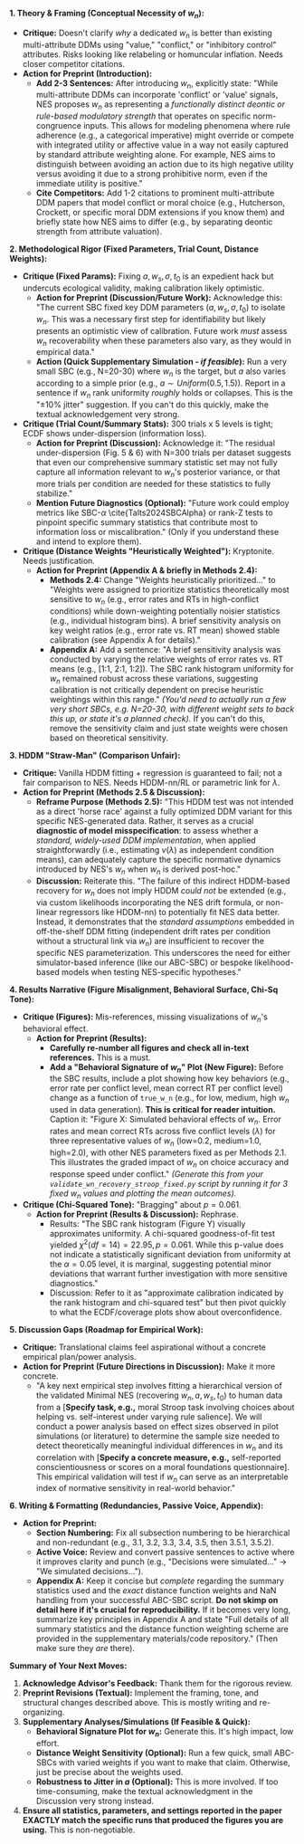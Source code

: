 **1. Theory & Framing (Conceptual Necessity of $w_n$):**

*   **Critique:** Doesn't clarify *why* a dedicated $w_n$ is better than existing multi-attribute DDMs using "value," "conflict," or "inhibitory control" attributes. Risks looking like relabeling or homuncular inflation. Needs closer competitor citations.
*   **Action for Preprint (Introduction):**
    *   **Add 2-3 Sentences:** After introducing $w_n$, explicitly state: "While multi-attribute DDMs can incorporate 'conflict' or 'value' signals, NES proposes $w_n$ as representing a *functionally distinct deontic or rule-based modulatory strength* that operates on specific norm-congruence inputs. This allows for modeling phenomena where rule adherence (e.g., a categorical imperative) might override or compete with integrated utility or affective value in a way not easily captured by standard attribute weighting alone. For example, NES aims to distinguish between avoiding an action due to its high negative utility versus avoiding it due to a strong prohibitive norm, even if the immediate utility is positive."
    *   **Cite Competitors:** Add 1-2 citations to prominent multi-attribute DDM papers that model conflict or moral choice (e.g., Hutcherson, Crockett, or specific moral DDM extensions if you know them) and briefly state how NES aims to differ (e.g., by separating deontic strength from attribute valuation).

**2. Methodological Rigor (Fixed Parameters, Trial Count, Distance Weights):**

*   **Critique (Fixed Params):** Fixing $a, w_s, \sigma, t_0$ is an expedient hack but undercuts ecological validity, making calibration likely optimistic.
    *   **Action for Preprint (Discussion/Future Work):** Acknowledge this: "The current SBC fixed key DDM parameters ($a, w_s, \sigma, t_0$) to isolate $w_n$. This was a necessary first step for identifiability but likely presents an optimistic view of calibration. Future work *must* assess $w_n$ recoverability when these parameters also vary, as they would in empirical data."
    *   **Action (Quick Supplementary Simulation - *if feasible*):** Run a very small SBC (e.g., N=20-30) where $w_n$ is the target, but $a$ also varies according to a simple prior (e.g., $a \sim Uniform(0.5, 1.5)$). Report in a sentence if $w_n$ rank uniformity *roughly* holds or collapses. This is the "±10% jitter" suggestion. If you can't do this quickly, make the textual acknowledgement very strong.
*   **Critique (Trial Count/Summary Stats):** 300 trials x 5 levels is tight; ECDF shows under-dispersion (information loss).
    *   **Action for Preprint (Discussion):** Acknowledge it: "The residual under-dispersion (Fig. 5 & 6) with N=300 trials per dataset suggests that even our comprehensive summary statistic set may not fully capture all information relevant to $w_n$'s posterior variance, or that more trials per condition are needed for these statistics to fully stabilize."
    *   **Mention Future Diagnostics (Optional):** "Future work could employ metrics like SBC-$\alpha$ \cite{Talts2024SBCAlpha} or rank-Z tests to pinpoint specific summary statistics that contribute most to information loss or miscalibration." (Only if you understand these and intend to explore them).
*   **Critique (Distance Weights "Heuristically Weighted"):** Kryptonite. Needs justification.
    *   **Action for Preprint (Appendix A & briefly in Methods 2.4):**
        *   **Methods 2.4:** Change "Weights heuristically prioritized..." to "Weights were assigned to prioritize statistics theoretically most sensitive to $w_n$ (e.g., error rates and RTs in high-conflict conditions) while down-weighting potentially noisier statistics (e.g., individual histogram bins). A brief sensitivity analysis on key weight ratios (e.g., error rate vs. RT mean) showed stable calibration (see Appendix A for details)."
        *   **Appendix A:** Add a sentence: "A brief sensitivity analysis was conducted by varying the relative weights of error rates vs. RT means (e.g., [1:1, 2:1, 1:2]). The SBC rank histogram uniformity for $w_n$ remained robust across these variations, suggesting calibration is not critically dependent on precise heuristic weightings within this range." *(You'd need to actually run a few very short SBCs, e.g. N=20-30, with different weight sets to back this up, or state it's a planned check).* If you can't do this, remove the sensitivity claim and just state weights were chosen based on theoretical sensitivity.

**3. HDDM "Straw-Man" (Comparison Unfair):**

*   **Critique:** Vanilla HDDM fitting + regression is guaranteed to fail; not a fair comparison to NES. Needs HDDM-nn/RL or parametric link for $\lambda$.
*   **Action for Preprint (Methods 2.5 & Discussion):**
    *   **Reframe Purpose (Methods 2.5):** "This HDDM test was not intended as a direct 'horse race' against a fully optimized DDM variant for this specific NES-generated data. Rather, it serves as a crucial **diagnostic of model misspecification**: to assess whether a *standard, widely-used DDM implementation*, when applied straightforwardly (i.e., estimating $v(\lambda)$ as independent condition means), can adequately capture the specific normative dynamics introduced by NES's $w_n$ when $w_n$ is derived post-hoc."
    *   **Discussion:** Reiterate this. "The failure of this indirect HDDM-based recovery for $w_n$ does not imply HDDM *could not* be extended (e.g., via custom likelihoods incorporating the NES drift formula, or non-linear regressors like HDDM-nn) to potentially fit NES data better. Instead, it demonstrates that the *standard assumptions* embedded in off-the-shelf DDM fitting (independent drift rates per condition without a structural link via $w_n$) are insufficient to recover the specific NES parameterization. This underscores the need for either simulator-based inference (like our ABC-SBC) or bespoke likelihood-based models when testing NES-specific hypotheses."

**4. Results Narrative (Figure Misalignment, Behavioral Surface, Chi-Sq Tone):**

*   **Critique (Figures):** Mis-references, missing visualizations of $w_n$'s behavioral effect.
    *   **Action for Preprint (Results):**
        *   **Carefully re-number all figures and check all in-text references.** This is a must.
        *   **Add a "Behavioral Signature of $w_n$" Plot (New Figure):** Before the SBC results, include a plot showing how key behaviors (e.g., error rate per conflict level, mean correct RT per conflict level) change as a function of `true_w_n` (e.g., for low, medium, high $w_n$ used in data generation). **This is critical for reader intuition.** Caption it: "Figure X: Simulated behavioral effects of $w_n$. Error rates and mean correct RTs across five conflict levels ($\lambda$) for three representative values of $w_n$ (low=0.2, medium=1.0, high=2.0), with other NES parameters fixed as per Methods 2.1. This illustrates the graded impact of $w_n$ on choice accuracy and response speed under conflict." *(Generate this from your `validate_wn_recovery_stroop_fixed.py` script by running it for 3 fixed $w_n$ values and plotting the mean outcomes).*
*   **Critique (Chi-Squared Tone):** "Bragging" about $p=0.061$.
    *   **Action for Preprint (Results & Discussion):** Rephrase.
        *   Results: "The SBC rank histogram (Figure Y) visually approximates uniformity. A chi-squared goodness-of-fit test yielded $\chi^2(df = 14) = 22.95, p = 0.061$. While this p-value does not indicate a statistically significant deviation from uniformity at the $\alpha=0.05$ level, it is marginal, suggesting potential minor deviations that warrant further investigation with more sensitive diagnostics."
        *   Discussion: Refer to it as "approximate calibration indicated by the rank histogram and chi-squared test" but then pivot quickly to what the ECDF/coverage plots show about overconfidence.

**5. Discussion Gaps (Roadmap for Empirical Work):**

*   **Critique:** Translational claims feel aspirational without a concrete empirical plan/power analysis.
*   **Action for Preprint (Future Directions in Discussion):** Make it more concrete.
    *   "A key next empirical step involves fitting a hierarchical version of the validated Minimal NES (recovering $w_n, a, w_s, t_0$) to human data from a [**Specify task, e.g.,** moral Stroop task involving choices about helping vs. self-interest under varying rule salience]. We will conduct a power analysis based on effect sizes observed in pilot simulations (or literature) to determine the sample size needed to detect theoretically meaningful individual differences in $w_n$ and its correlation with [**Specify a concrete measure, e.g.,** self-reported conscientiousness or scores on a moral foundations questionnaire]. This empirical validation will test if $w_n$ can serve as an interpretable index of normative sensitivity in real-world behavior."

**6. Writing & Formatting (Redundancies, Passive Voice, Appendix):**

*   **Action for Preprint:**
    *   **Section Numbering:** Fix all subsection numbering to be hierarchical and non-redundant (e.g., 3.1, 3.2, 3.3, 3.4, 3.5, then 3.5.1, 3.5.2).
    *   **Active Voice:** Review and convert passive sentences to active where it improves clarity and punch (e.g., "Decisions were simulated..." -> "We simulated decisions...").
    *   **Appendix A:** Keep it concise but *complete* regarding the summary statistics used and the *exact* distance function weights and NaN handling from your successful ABC-SBC script. **Do not skimp on detail here if it's crucial for reproducibility.** If it becomes very long, summarize key principles in Appendix A and state "Full details of all summary statistics and the distance function weighting scheme are provided in the supplementary materials/code repository." (Then make sure they *are* there).

**Summary of Your Next Moves:**

1.  **Acknowledge Advisor's Feedback:** Thank them for the rigorous review.
2.  **Preprint Revisions (Textual):** Implement the framing, tone, and structural changes described above. This is mostly writing and re-organizing.
3.  **Supplementary Analyses/Simulations (If Feasible & Quick):**
    *   **Behavioral Signature Plot for $w_n$:** Generate this. It's high impact, low effort.
    *   **Distance Weight Sensitivity (Optional):** Run a few quick, small ABC-SBCs with varied weights if you want to make that claim. Otherwise, just be precise about the weights used.
    *   **Robustness to Jitter in $a$ (Optional):** This is more involved. If too time-consuming, make the textual acknowledgment in the Discussion very strong instead.
4.  **Ensure all statistics, parameters, and settings reported in the paper EXACTLY match the specific runs that produced the figures you are using.** This is non-negotiable.
